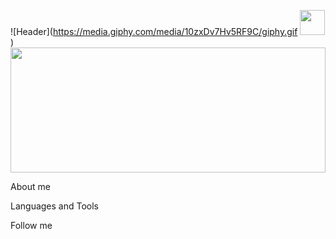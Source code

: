 ![Header](https://media.giphy.com/media/10zxDv7Hv5RF9C/giphy.gif <img src="https://media.giphy.com/media/vFKqnCdLPNOKc/giphy.gif" width="40" height="40" />)
<img src="https://media.giphy.com/media/10zxDv7Hv5RF9C/giphy.gif" width="100%" height="200" />


About me

Languages and Tools

Follow me

<!--
**yeezysmem/yeezysmem** is a ✨ _special_ ✨ repository because its `README.md` (this file) appears on your GitHub profile.

Here are some ideas to get you started:

- 🔭 I’m currently working on ...
- 🌱 I’m currently learning ...
- 👯 I’m looking to collaborate on ...
- 🤔 I’m looking for help with ...
- 💬 Ask me about ...
- 📫 How to reach me: ...
- 😄 Pronouns: ...
- ⚡ Fun fact: ...
-->
